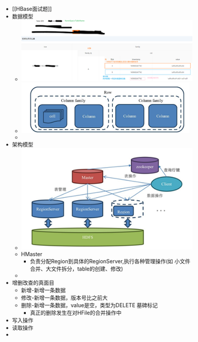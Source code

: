 - [[HBase面试题]]
- 数据模型
	- ![image.png](../assets/image_1675244232658_0.png)
	- ![image.png](../assets/image_1675249626897_0.png)
	-
- 架构模型
	- ![image.png](../assets/image_1675244649687_0.png)
	- HMaster
		- 负责分配Region到具体的RegionServer,执行各种管理操作(如 小文件合并、大文件拆分，table的创建、修改)
	-
- 增删改查的真面目
	- 新增-新增一条数据
	- 修改-新增一条数据，版本号比之前大
	- 删除-新增一条数据，value是空，类型为DELETE 墓碑标记
		- 真正的删除发生在对HFile的合并操作中
- 写入操作
- 读取操作
-